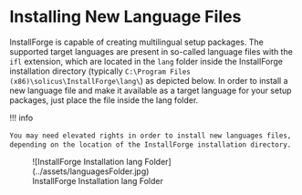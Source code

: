 # Installing New Language Files

InstallForge is capable of creating multilingual setup packages. The supported target languages are present in so-called
language files with the `ifl` extension, which are located in the `lang` folder inside the InstallForge installation
directory (typically `C:\Program Files (x86)\solicus\InstallForge\lang\`) as depicted below. In order to install a new
language file and make it available as a target language for your setup packages, just place the file inside the lang
folder.

!!! info

    You may need elevated rights in order to install new languages files, depending on the location of the InstallForge installation directory.

<figure markdown>
  ![InstallForge Installation lang Folder](../assets/languagesFolder.jpg)
  <figcaption>InstallForge Installation lang Folder</figcaption>
</figure>

